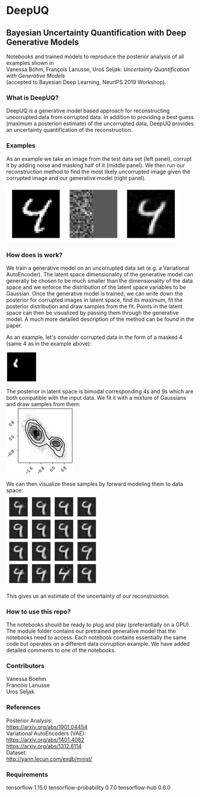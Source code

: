 # DeepUQ
## Bayesian Uncertainty Quantification with Deep Generative Models

Notebooks and trained models to reproduce the posterior analysis of all examples shown in  
Vanessa Böhm, François Lanusse, Uroš Seljak: *Uncertainty Quantification with Generative Models*  
(accepted to Bayesian Deep Learning, NeurIPS 2019 Workshop).

### What is DeepUQ?
DeepUQ is a generative model based approach for reconstructing uncorrupted data from corrupted data. In addition to providing a best guess (maximum a posteriori estimate) of the uncorrupted data, DeepUQ provides an uncertainty quantification of the reconstruction.

### Examples

As an example we take an image from the test data set (left panel), corrupt it by adding noise and masking half of it (middle panel). We then run our reconstruction method to find the most likely uncorrupted image given the corrupted image and our generative model (right panel). 

![recon_example](/plots/4README/maskedNoise.png)

### How does is work?

We train a generative model on an uncorrupted data set (e.g. a Variational AutoEncoder). The latent space dimensionality of the generative model can generally be chosen to be much smaller than the dimensionality of the data space and we enforce the distribution of the latent space variables to be Gaussian. Once the generative model is trained, we can write down the posterior for corrupted images in latent space, find its maximum, fit the posterior distribution and draw samples from the fit. Points in the latent space can then be visualized by passing them through the generative model. A much more detailed description of the method can be found in the paper.

As an example, let's consider corrupted data in the form of a masked 4 (same 4 as in the example above):

![masked_4](/plots/4README/masked4.png)

The posterior in latent space is bimodal corresponding 4s and 9s which are both compatible with the input data. We fit it with a mixture of Gaussians and draw samples from them:     
![posterior_example](/plots/4README/posterior_samples.png)

We can then visualize these samples by forward modeling them to data space:    
![samples](/plots/4README/fwdmodeled_samples.png)

This gives us an estimate of the uncertainty of our reconstruction.

### How to use this repo?
The notebooks should be ready to plug and play (preferantially on a GPU). The module folder contains our pretrained generative model that the notebooks need to access. Each notebook contains essentially the same code but operates on a different data corruption example. We have added detailed comments to one of the notebooks. 

### Contributors
Vanessa Boehm  
Francois Lanusse  
Uros Seljak  

### References
Posterior Analysis:  
https://arxiv.org/abs/1901.04454   
Variational AutoEncoders (VAE):   
https://arxiv.org/abs/1401.4082  
https://arxiv.org/abs/1312.6114  
Dataset:  
http://yann.lecun.com/exdb/mnist/

### Requirements
tensorflow 1.15.0
tensorflow-probability 0.7.0
tensorflow-hub 0.6.0
